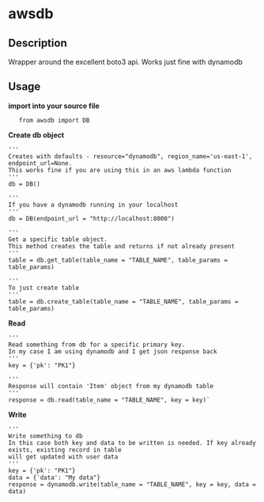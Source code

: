 # awsdb

## Description

Wrapper around the excellent boto3 api. Works just fine with dynamodb
 
## Usage

**import into your source file**

`	from awsdb import DB`
	
**Create db object**

	'''
	Creates with defaults - resource="dynamodb", region_name='us-east-1', endpoint_url=None. 
	This works fine if you are using this in an aws lambda function
	'''
	db = DB()
	
	'''
	If you have a dynamodb running in your localhost
	'''
	db = DB(endpoint_url = "http://localhost:8000")
	
	'''
	Get a specific table object. 
	This method creates the table and returns if not already present
	'''
	table = db.get_table(table_name = "TABLE_NAME", table_params = table_params)

	'''
	To just create table
	'''
	table = db.create_table(table_name = "TABLE_NAME", table_params = table_params)
	
**Read**

	'''
	Read something from db for a specific primary key. 
	In my case I am using dynamodb and I get json response back
	'''
	key = {'pk': "PK1"}

	'''
	Response will contain 'Item' object from my dynamodb table
	'''
	response = db.read(table_name = "TABLE_NAME", key = key)`
	
**Write**

	'''
	Write something to db
	In this case both key and data to be written is needed. If key already exists, existing record in table 
	will get updated with user data
	'''
	key = {'pk': "PK1"}
	data = {'data': "My data"}
	response = dynamodb.write(table_name = "TABLE_NAME", key = key, data = data)
